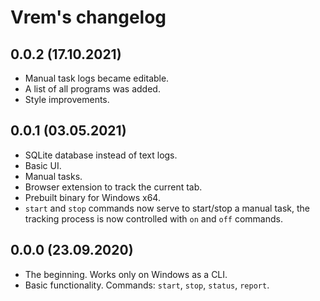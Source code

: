 # Vrem's changelog

## 0.0.2 (17.10.2021)

- Manual task logs became editable.
- A list of all programs was added.
- Style improvements.

## 0.0.1 (03.05.2021)

- SQLite database instead of text logs.
- Basic UI.
- Manual tasks.
- Browser extension to track the current tab.
- Prebuilt binary for Windows x64.
- `start` and `stop` commands now serve to start/stop a manual task, the
  tracking process is now controlled with `on` and `off` commands.

## 0.0.0 (23.09.2020)

- The beginning. Works only on Windows as a CLI.
- Basic functionality. Commands: `start`, `stop`, `status`, `report`.